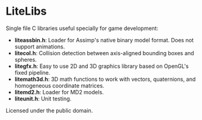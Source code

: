 # LiteLibs
Single file C libraries useful specially for game development:

* **liteassbin.h**: Loader for Assimp's native binary model format. Does not support animations.
* **litecol.h**: Collision detection between axis-aligned bounding boxes and spheres.
* **litegfx.h**: Easy to use 2D and 3D graphics library based on OpenGL's fixed pipeline.
* **litemath3d.h**: 3D math functions to work with vectors, quaternions, and homogeneous coordinate matrices.
* **litemd2.h**: Loader for MD2 models.
* **liteunit.h**: Unit testing.

Licensed under the public domain.
